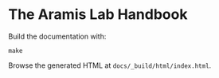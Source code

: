 # The Aramis Lab Handbook

Build the documentation with:

```console
make
```

Browse the generated HTML at `docs/_build/html/index.html`.
